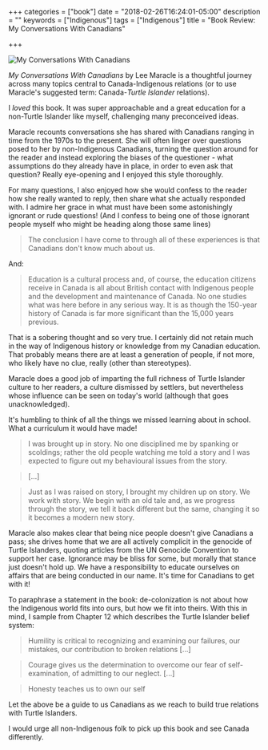 +++
categories = ["book"]
date = "2018-02-26T16:24:01-05:00"
description = ""
keywords = ["Indigenous"]
tags = ["Indigenous"]
title = "Book Review: My Conversations With Canadians"

+++

![My Conversations With Canadians](/images/MyConversationsWithCanadians.jpg)

_My Conversations With Canadians_ by Lee Maracle is a thoughtful journey across many topics central to Canada-Indigenous relations (or to use Maracle's suggested term: Canada-*Turtle Islander* relations).

I _loved_ this book. It was super approachable and a great education for a non-Turtle Islander like myself, challenging many preconceived ideas.

Maracle recounts conversations she has shared with Canadians ranging in time from the 1970s to the present. She will often linger over questions posed to her by non-Indigenous Canadians, turning the question around for the reader and instead exploring the biases of the questioner - what assumptions do they already have in place, in order to even ask that question? Really eye-opening and I enjoyed this style thoroughly.

For many questions, I also enjoyed how she would confess to the reader how she really wanted to reply, then share what she actually responded with. I admire her grace in what must have been some astonishingly ignorant or rude questions! (And I confess to being one of those ignorant people myself who might be heading along those same lines)

> The conclusion I have come to through all of these experiences is that Canadians don't know much about us.

And:

> Education is a cultural process and, of course, the education citizens receive in Canada is all about British contact with Indigenous people and the development and maintenance of Canada. No one studies what was here before in any serious way. It is as though the 150-year history of Canada is far more significant than the 15,000 years previous.

That is a sobering thought and so very true. I certainly did not retain much in the way of Indigenous history or knowledge from my Canadian education. That probably means there are at least a generation of people, if not more, who likely have no clue, really (other than stereotypes).


Maracle does a good job of imparting the full richness of Turtle Islander culture to her readers, a culture dismissed by settlers, but nevertheless whose influence can be seen on today's world (although that goes unacknowledged).

It's humbling to think of all the things we missed learning about in school. What a curriculum it would have made!

> I was brought up in story. No one disciplined me by spanking or scoldings; rather the old people watching me told a story and I was expected to figure out my behavioural issues from the story.

> [...]

> Just as I was raised on story, I brought my children up on story. We work with story. We begin with an old tale and, as we progress through the story, we tell it back different but the same, changing it so it becomes a modern new story.


Maracle also makes clear that being nice people doesn't give Canadians a pass; she drives home that we are all actively complicit in the genocide of Turtle Islanders, quoting articles from the UN Genocide Convention to support her case. Ignorance may be bliss for some, but morally that stance just doesn't hold up. We have a responsibility to educate ourselves on affairs that are being conducted in our name. It's time for Canadians to get with it!

To paraphrase a statement in the book: de-colonization is not about how the Indigenous world fits into ours, but how we fit into theirs. With this in mind, I sample from Chapter 12 which describes the Turtle Islander belief system:

> Humility is critical to recognizing and examining our failures, our mistakes, our contribution to broken relations [...]

> Courage gives us the determination to overcome our fear of self-examination, of admitting to our neglect. [...]

> Honesty teaches us to own our self

Let the above be a guide to us Canadians as we reach to build true relations with Turtle Islanders.

I would urge all non-Indigenous folk to pick up this book and see Canada differently.
